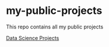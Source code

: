 # my-public-projects
This repo contains all my public projects

[Data Science Projects](https://github.com/annmelaniehuang/my-public-projects/tree/master/data-science/predict-hospital-readmission)
